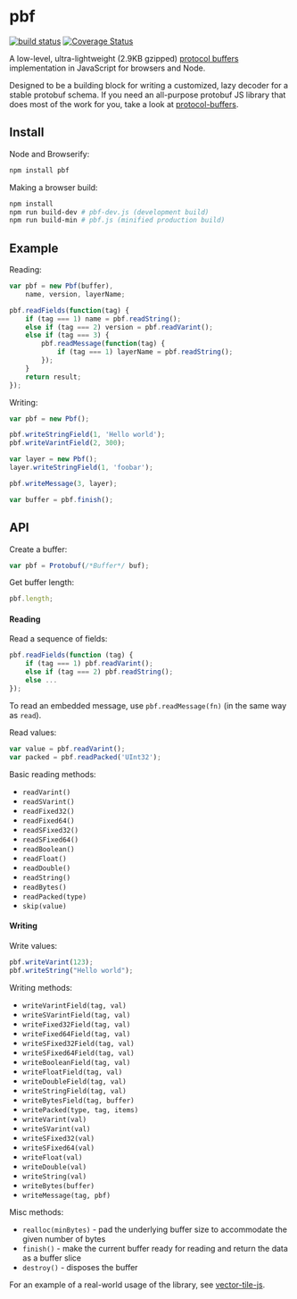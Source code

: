 # pbf

[![build status](https://secure.travis-ci.org/mapbox/pbf.png)](http://travis-ci.org/mapbox/pbf) [![Coverage Status](https://coveralls.io/repos/mapbox/pbf/badge.png)](https://coveralls.io/r/mapbox/pbf)

A low-level, ultra-lightweight (2.9KB gzipped) [protocol buffers](https://developers.google.com/protocol-buffers) implementation in JavaScript for browsers and Node.

Designed to be a building block for writing a customized, lazy decoder for a stable protobuf schema.
If you need an all-purpose protobuf JS library that does most of the work for you,
take a look at [protocol-buffers](https://github.com/mafintosh/protocol-buffers).

## Install

Node and Browserify:

```bash
npm install pbf
```

Making a browser build:

```bash
npm install
npm run build-dev # pbf-dev.js (development build)
npm run build-min # pbf.js (minified production build)
```

## Example

Reading:

```js
var pbf = new Pbf(buffer),
    name, version, layerName;

pbf.readFields(function(tag) {
    if (tag === 1) name = pbf.readString();
    else if (tag === 2) version = pbf.readVarint();
    else if (tag === 3) {
        pbf.readMessage(function(tag) {
            if (tag === 1) layerName = pbf.readString();
        });
    }
    return result;
});
```

Writing:

```js
var pbf = new Pbf();

pbf.writeStringField(1, 'Hello world');
pbf.writeVarintField(2, 300);

var layer = new Pbf();
layer.writeStringField(1, 'foobar');

pbf.writeMessage(3, layer);

var buffer = pbf.finish();
```

## API

Create a buffer:

```js
var pbf = Protobuf(/*Buffer*/ buf);
```

Get buffer length:

```js
pbf.length;
```

#### Reading

Read a sequence of fields:

```js
pbf.readFields(function (tag) {
    if (tag === 1) pbf.readVarint();
    else if (tag === 2) pbf.readString();
    else ...
});
```

To read an embedded message, use `pbf.readMessage(fn)` (in the same way as `read`).

Read values:

```js
var value = pbf.readVarint();
var packed = pbf.readPacked('UInt32');
```

Basic reading methods:

* `readVarint()`
* `readSVarint()`
* `readFixed32()`
* `readFixed64()`
* `readSFixed32()`
* `readSFixed64()`
* `readBoolean()`
* `readFloat()`
* `readDouble()`
* `readString()`
* `readBytes()`
* `readPacked(type)`
* `skip(value)`

#### Writing

Write values:

```js
pbf.writeVarint(123);
pbf.writeString("Hello world");
```

Writing methods:

* `writeVarintField(tag, val)`
* `writeSVarintField(tag, val)`
* `writeFixed32Field(tag, val)`
* `writeFixed64Field(tag, val)`
* `writeSFixed32Field(tag, val)`
* `writeSFixed64Field(tag, val)`
* `writeBooleanField(tag, val)`
* `writeFloatField(tag, val)`
* `writeDoubleField(tag, val)`
* `writeStringField(tag, val)`
* `writeBytesField(tag, buffer)`
* `writePacked(type, tag, items)`
* `writeVarint(val)`
* `writeSVarint(val)`
* `writeSFixed32(val)`
* `writeSFixed64(val)`
* `writeFloat(val)`
* `writeDouble(val)`
* `writeString(val)`
* `writeBytes(buffer)`
* `writeMessage(tag, pbf)`

Misc methods:

* `realloc(minBytes)` - pad the underlying buffer size to accommodate the given number of bytes
* `finish()` - make the current buffer ready for reading and return the data as a buffer slice
* `destroy()` - disposes the buffer

For an example of a real-world usage of the library, see [vector-tile-js](https://github.com/mapbox/vector-tile-js).
